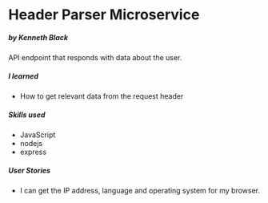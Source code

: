 # Header Parser Microservice
##### by Kenneth Black

API endpoint that responds with data about the user.

##### I learned

 - How to get relevant data from the request header

##### Skills used 

 - JavaScript
 - nodejs
 - express


##### User Stories

 - I can get the IP address, language and operating system for my browser.
